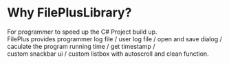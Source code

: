 # Why FilePlusLibrary?
For programmer to speed up the C# Project build up.  
FilePlus provides programmer log file / user log file / open and save dialog /  
caculate the program running time / get timestamp /  
custom snackbar ui / custom listbox with autoscroll and clean function.  


